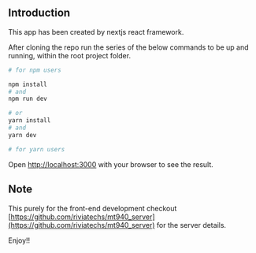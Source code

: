 ## Introduction

This app has been created by nextjs react framework.

After cloning the repo run the series of the below commands to be up and running, within the root project folder.

```bash
# for npm users

npm install
# and
npm run dev

# or
yarn install
# and
yarn dev

# for yarn users
```

Open [http://localhost:3000](http://localhost:3000) with your browser to see the result.

## Note

This purely for the front-end development checkout [https://github.com/riviatechs/mt940_server](https://github.com/riviatechs/mt940_server) for the server details.

Enjoy!!
